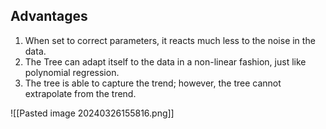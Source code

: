 
## Advantages
1. When set to correct parameters, it reacts much less to the noise in the data.
2. The Tree can adapt itself to the data in a non-linear fashion, just like polynomial regression.
3. The tree is able to capture the trend; however, the tree cannot extrapolate from the trend.

![[Pasted image 20240326155816.png]]


